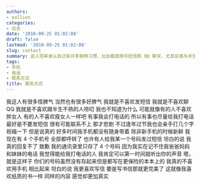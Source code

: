 ```yaml
---
authors:
- eallion
categories:
- 日志
date: '2010-09-25 01:02:08'
draft: false
lastmod: '2010-09-25 01:02:08'
slug: contact
summary: 这人坦率承认自己有许多独特习惯，比如极度排斥短信和 QQ 聊天，尤其反感与半生不熟的人闲聊。他坚持有事直接电话联系，因常不带手机且四个号码均设呼叫转移，短信几乎无法及时回复。通讯录仅存四个亲人号码，其余重要号码手写记录以防遗忘。他坦言更偏爱传统书信交流，如同钟爱纸质书般追求真实触感。这种特立独行的生活方式源于对直接沟通与实体媒介的执着！
tags:
- 手机
- 电话
- 联系方式
title: 联系方式
---
```

我这人有很多怪脾气
当然也有很多好脾气
我就是不喜欢发短信
我就是不喜欢聊 QQ
我就是不喜欢跟半生不熟的人唠叨
我也不知道为什么
可能就像有的人不喜欢胖女人
有的人不喜欢瘦女人一样吧
有事我会打电话的
所以有事也尽量给我打电话
最好是不要发短信
很有可能联系不上
那才悲剧
不过逢年过节我也会亲手打几个字祝福一下
但是说真的
好多时间我手机都没有随身带着
除非新手机的时候新鲜
我现在有 4 个手机号
全部都呼转了
也许有人给我某一个号码发过短信
坦白的说
我真的回复不了
致歉
我的通讯录里只存了 4 个号码
因为我实在记不住我爸爸妈妈和妹妹的电话
我觉得能给我打电话的人
我肯定可以第一时间就听出你的声音
嗯，就是这样子
你们的号码虽然没有存起来但是都写在更保险的本本上的
我真的不喜欢用手机
相比起来
坦白的说
我更喜欢写信
要是写书信那就更完美了
这就像我喜欢纸质的书一样
同样的内容
感觉却更加真实